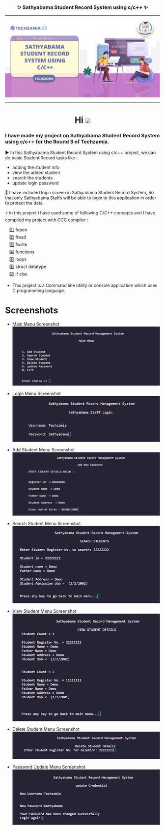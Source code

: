 <h3 align=center><b> ✨ Sathyabama Student Record System using c/c++ ✨</b></h3>

---

![image of voice assitant](assets\projectBanner.png)

---

<h1 align="center">Hi <img src="https://github.com/TheDudeThatCode/TheDudeThatCode/blob/master/Assets/Hi.gif" width="29px"/></h1>

###  I have made my project on Sathyabama Student Record System using c/c++ for the Round 3 of Techzamia.

:arrow_forward: In this Sathyabama Student Record System using c/c++ project, we can do basic Student Record tasks like :
- adding the student info
- view the added student
- search the students
- update login password

:round_pushpin: I have included login screen in Sathyabama Student Record System, So that only Sathyabama Staffs will be able to login to this application in order to   protect the data.

:zap: In this project i have used some of following C/C++ concepts and I have compiled my project with GCC compiler :

&emsp;:one: fopen <br />
&emsp;:two: fread <br />
&emsp;:three: fwrite<br />
&emsp;:four: functions<br />
&emsp;:five: loops<br />
&emsp;:six: struct datatype<br />
&emsp;:seven: if else<br />

- This project is a Command line utility or console application which uses C programming language.

# Screenshots
* Main Menu Screenshot
![login menu](assets\mainMenu.png)

* Login Menu Screenshot
![login menu](assets\login.png)

* Add Student Menu Screenshot
![add menu](assets\addStudent.png)

* Search Student Menu Screenshot
![add menu](assets\searchStudent.png)

* View Student Menu Screenshot
![add menu](assets\viewStudent.png)

* Delete Student Menu Screenshot
![add menu](assets\deleteStudent.png)

* Password Update Menu Screenshot
![pass_update](assets\passUpdate.png)

